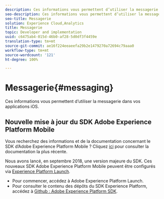 ```yaml
---
description: Ces informations vous permettent d’utiliser la messagerie dans vos applications iOS.
seo-description: Ces informations vous permettent d’utiliser la messagerie dans vos applications iOS.
seo-title: Messagerie
solution: Experience Cloud,Analytics
title: Messagerie
topic: Developer and implementation
uuid: c6475ab4-015d-46b0-af28-5d0df3f4459e
translation-type: tm+mt
source-git-commit: ae16f224eeaeefa29b2e1479270a72694c79aaa0
workflow-type: tm+mt
source-wordcount: '121'
ht-degree: 100%

---
```



# Messagerie{#messaging}

Ces informations vous permettent d’utiliser la messagerie dans vos applications iOS.

## Nouvelle mise à jour du SDK Adobe Experience Platform Mobile

Vous recherchez des informations et de la documentation concernant le SDK d’Adobe Experience Platform Mobile ? Cliquez [ici](https://aep-sdks.gitbook.io/docs/) pour consulter la documentation la plus récente.

Nous avons lancé, en septembre 2018, une version majeure du SDK. Ces nouveaux SDK Adobe Experience Platform Mobile peuvent être configurés via [Experience Platform Launch](https://www.adobe.com/fr/experience-platform/launch.html).

* Pour commencer, accédez à Adobe Experience Platform Launch.
* Pour consulter le contenu des dépôts du SDK Experience Platform, accédez à [Github : Adobe Experience Platform SDK](https://github.com/Adobe-Marketing-Cloud/acp-sdks).

